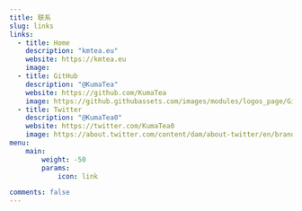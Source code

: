 ```yaml
---
title: 联系
slug: links
links:
  - title: Home
    description: "kmtea.eu"
    website: https://kmtea.eu
    image: 
  - title: GitHub
    description: "@KumaTea"
    website: https://github.com/KumaTea
    image: https://github.githubassets.com/images/modules/logos_page/GitHub-Mark.png
  - title: Twitter
    description: "@KumaTea0"
    website: https://twitter.com/KumaTea0
    image: https://about.twitter.com/content/dam/about-twitter/en/brand-toolkit/brand-download-img-1.jpg
menu:
    main: 
        weight: -50
        params:
            icon: link

comments: false
---
```

